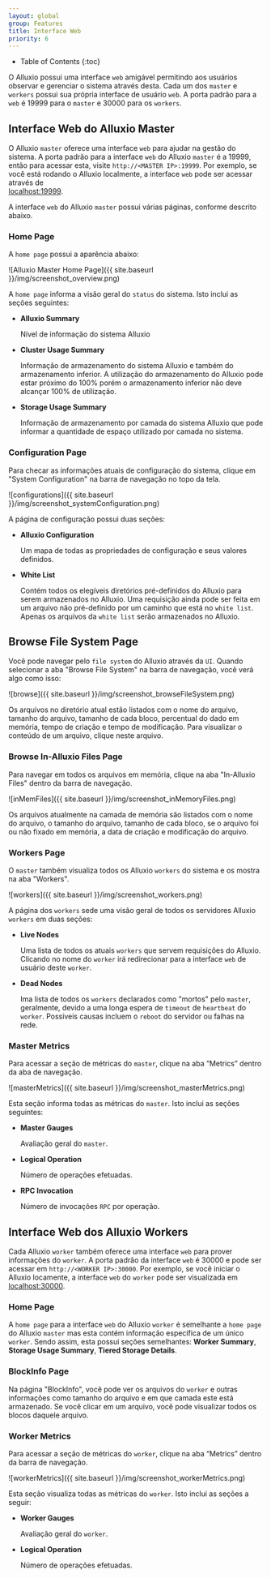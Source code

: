 ```yaml
---
layout: global
group: Features
title: Interface Web
priority: 6
---
```


* Table of Contents
{:toc}

O Alluxio possui uma interface `web` amigável permitindo aos usuários observar e gerenciar o sistema
através desta. Cada um dos `master` e `workers` possui sua própria interface de usuário `web`. A porta
padrão para a `web` é 19999 para o `master` e 30000 para os `workers`.

## Interface Web do Alluxio Master

O Alluxio `master` oferece uma interface `web` para ajudar na gestão do sistema. A porta padrão para a
interface `web` do Alluxio `master` é a 19999, então para acessar esta, visite `http://<MASTER IP>:19999`.
Por exemplo, se você está rodando o Alluxio localmente, a interface `web` pode ser acessar através de  
[localhost:19999](http://localhost:19999).

A interface `web` do Alluxio `master` possui várias páginas, conforme descrito abaixo.

### Home Page

A `home page` possui a aparência abaixo:

![Alluxio Master Home Page]({{ site.baseurl }}/img/screenshot_overview.png)

A `home page` informa a visão geral do `status` do sistema. Isto inclui as seções seguintes:

* **Alluxio Summary**

	Nível de informação do sistema Alluxio

* **Cluster Usage Summary**

	Informação de armazenamento do sistema Alluxio e também do armazenamento inferior. A utilização
	do armazenamento do Alluxio pode estar próximo do 100% porém o armazenamento inferior não deve
	alcançar 100% de utilização.

* **Storage Usage Summary**

	Informação de armazenamento por camada do sistema Alluxio que pode informar a quantidade de espaço
	utilizado por camada no sistema.

### Configuration Page

Para checar as informações atuais de configuração do sistema, clique em "System Configuration" na barra
de navegação no topo da tela.

![configurations]({{ site.baseurl }}/img/screenshot_systemConfiguration.png)

A página de configuração possui duas seções:

* **Alluxio Configuration**

	Um mapa de todas as propriedades de configuração e seus valores definidos.

* **White List**

	Contém todos os elegíveis diretórios pré-definidos do Alluxio para serem armazenados no Alluxio. Uma
	requisição ainda pode ser feita em um arquivo não pré-definido por um caminho que está no `white list`.
	Apenas os arquivos da `white list` serão armazenados no Alluxio.

## Browse File System Page

Você pode navegar pelo `file system` do Alluxio através da `UI`. Quando selecionar a aba
"Browse File System" na barra de navegação, você verá algo como isso:

![browse]({{ site.baseurl }}/img/screenshot_browseFileSystem.png)

Os arquivos no diretório atual estão listados com o nome do arquivo, tamanho do arquivo, tamanho de
cada bloco, percentual do dado em memória, tempo de criação e tempo de modificação. Para visualizar o
conteúdo de um arquivo, clique neste arquivo.

### Browse In-Alluxio Files Page

Para navegar em todos os arquivos em memória, clique na aba "In-Alluxio Files" dentro da barra de navegação.

![inMemFiles]({{ site.baseurl }}/img/screenshot_inMemoryFiles.png)

Os arquivos atualmente na camada de memória são listados com o nome do arquivo, o tamanho do arquivo,
tamanho de cada bloco, se o arquivo foi ou não fixado em memória, a data de criação e modificação
do arquivo.

### Workers Page

O `master` também visualiza todos os Alluxio `workers` do sistema e os mostra na aba "Workers".

![workers]({{ site.baseurl }}/img/screenshot_workers.png)

A página dos `workers` sede uma visão geral de todos os servidores Alluxio `workers` em duas seções:

* **Live Nodes**

	Uma lista de todos os atuais `workers` que servem requisições do Alluxio. Clicando no nome do
	`worker` irá redirecionar para a interface `web` de usuário deste `worker`.

* **Dead Nodes**

	Ima lista de todos os `workers` declarados como "mortos" pelo `master`, geralmente, devido a
	uma longa espera de `timeout` de `heartbeat` do `worker`. Possíveis causas incluem o `reboot`
	do servidor ou falhas na rede.

### Master Metrics

Para acessar a seção de métricas do `master`, clique na aba “Metrics” dentro da aba de navegação.

![masterMetrics]({{ site.baseurl }}/img/screenshot_masterMetrics.png)

Esta seção informa todas as métricas do `master`. Isto inclui as seções seguintes:

* **Master Gauges**

	Avaliação geral do `master`.

* **Logical Operation**

	Número de operações efetuadas.

* **RPC Invocation**

	Número de invocações `RPC` por operação.

## Interface Web dos Alluxio Workers

Cada Alluxio `worker` também oferece uma interface `web` para prover informações do `worker`. A porta
padrão da interface `web` é 30000 e pode ser acessar em `http://<WORKER IP>:30000`. Por exemplo,
se você iniciar o Alluxio locamente, a interface `web` do `worker` pode ser visualizada em
[localhost:30000](http://localhost:30000).

### Home Page

A `home page` para a interface `web` do Alluxio `worker` é semelhante a `home page` do Alluxio
`master` mas esta contém informação específica de um único `worker`. Sendo assim, esta possui
seções semelhantes: **Worker Summary**, **Storage Usage Summary**, **Tiered Storage Details**.

### BlockInfo Page

Na página "BlockInfo", você pode ver os arquivos do `worker` e outras informações como tamanho
do arquivo e em que camada este está armazenado. Se você clicar em um arquivo, você pode
visualizar todos os blocos daquele arquivo.

### Worker Metrics

Para acessar a seção de métricas do `worker`, clique na aba “Metrics” dentro da barra de
navegação.

![workerMetrics]({{ site.baseurl }}/img/screenshot_workerMetrics.png)

Esta seção visualiza todas as métricas do `worker`. Isto inclui as seções a seguir:

* **Worker Gauges**

	Avaliação geral do `worker`.

* **Logical Operation**

	Número de operações efetuadas.
